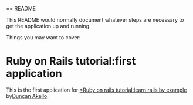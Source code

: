 == README

This README would normally document whatever steps are necessary to get the
application up and running.

Things you may want to cover:
# Ruby on Rails tutorial:first application

This is the first application for
[*Ruby on rails tutorial:learn rails by example](http://railstutorial.org/)
by[Duncan Akello](http://michaelhartl.com/).